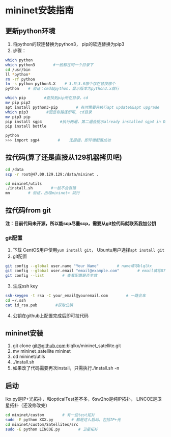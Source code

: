 # mininet安装指南


## 更新python环境
1. 将python的软连替换为python3， pip的软连替换为pip3
2. 步骤：

```bash
which python
which python3        #一般都在同一个目录下
cd /usr/bin
ll *python*
rm -rf python
ln -s python python3.X    # 3.5\3.6哪个存在替换哪个
python    # 验证：cmd敲python，显示版本为python3.x就行

which pip        #查找到pip所在目录，cd
mv pip pip2
apt install python3-pip        # 有时需要先执行apt update&&apt upgrade
which pip3        #回显有路径即可, cd目录
mv pip3 pip
pip install sgp4        #执行两遍，第二遍会提示already installed sgp4 in DIR, 记录下安装目录
pip install bottle

python
>>> import sgp4        #    无报错，即环境配置成功
```

## 拉代码(算了还是直接从129机器拷贝吧)

```bash
cd /data
scp -r root@47.00.129.129:/data/mininet .

cd mininet/utils
./install.sh        #一般不会有错
mn        # 验证，出现mininet> 就行
```
## 拉代码from git
**注：目前代码未开源，所以能scp尽量scp，需要从git拉代码就联系我加公钥**
### git配置
1. 下载
CentOS用户使用`yum install git`， Ubuntu用户选择`apt install git`
2. git配置
```bash
git config --global user.name "Your Name"        # name填写blqlkx
git config --global user.email "email@example.com"        # email填写871640094@qq.com
git config --list        # 查看配置是否生效
```
3. 生成ssh key

```bash
ssh-keygen -t rsa -C your_email@youremail.com        # 一路会车
cd ~/.ssh
cat id_rsa.pub        #获取公钥
```

4. 公钥在github上配置完成后即可拉代码

## mininet安装
1. git clone git@github.com:blqlkx/mininet_satellite.git
2. mv mininet_satellite mininet
3. cd mininet/utils
4. ./install.sh
5. 如果改了代码需要再次install，只需执行./install.sh -n

## 启动
lkx.py是IP+光拓扑，和opticalTest差不多，6sw2ho是纯IP拓扑， LINCOE是卫星拓扑（还没修改完）
```bash
cd mininet/custom        # 有一些test拓扑
sudo -E python XXX.py        # 都是这么启动，包括IP+光
cd mininet/custom/Satellites/src
sudo -E python LINCOE.py        # 卫星拓扑
```
